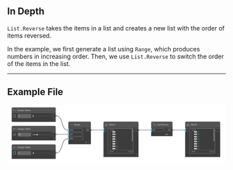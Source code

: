 ## In Depth
`List.Reverse` takes the items in a list and creates a new list with the order of items reversed. 

In the example, we first generate a list using `Range`, which produces numbers in increasing order. Then, we use `List.Reverse` to switch the order of the items in the list.
___
## Example File

![List.Reverse](./DSCore.List.Reverse_img.jpg)